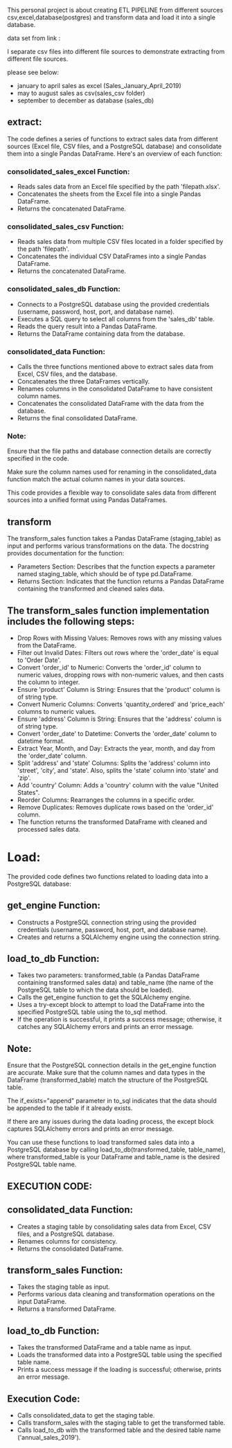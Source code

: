 This personal project is about creating ETL PIPELINE from different sources csv,excel,database(postgres) and transform data and load it into a single database.

data set from link :

I separate csv files into different file sources to demonstrate extracting from different file sources. 

please see below:

- january to april sales as excel (Sales_January_April_2019)
- may to august sales as csv(sales_csv folder)
- september to december as database (sales_db)

## extract:
The code defines a series of functions to extract sales data from different sources (Excel file, CSV files, and a PostgreSQL database) and consolidate them into a single Pandas DataFrame. Here's an overview of each function:
### consolidated_sales_excel Function:
- Reads sales data from an Excel file specified by the path 'filepath.xlsx'.
- Concatenates the sheets from the Excel file into a single Pandas DataFrame.
- Returns the concatenated DataFrame.
### consolidated_sales_csv Function:
- Reads sales data from multiple CSV files located in a folder specified by the path 'filepath'.
- Concatenates the individual CSV DataFrames into a single Pandas DataFrame.
- Returns the concatenated DataFrame.
### consolidated_sales_db Function:
- Connects to a PostgreSQL database using the provided credentials (username, password, host, port, and database name).
- Executes a SQL query to select all columns from the 'sales_db' table.
- Reads the query result into a Pandas DataFrame.
- Returns the DataFrame containing data from the database.
### consolidated_data Function:
- Calls the three functions mentioned above to extract sales data from Excel, CSV files, and the database.
- Concatenates the three DataFrames vertically.
- Renames columns in the consolidated DataFrame to have consistent column names.
- Concatenates the consolidated DataFrame with the data from the database.
- Returns the final consolidated DataFrame.
### Note:
Ensure that the file paths and database connection details are correctly specified in the code.

Make sure the column names used for renaming in the consolidated_data function match the actual column names in your data sources.

This code provides a flexible way to consolidate sales data from different sources into a unified format using Pandas DataFrames.

## transform
The transform_sales function takes a Pandas DataFrame (staging_table) as input and performs various transformations on the data. The docstring provides documentation for the function:
- Parameters Section: Describes that the function expects a parameter named staging_table, which should be of type pd.DataFrame.
-  Returns Section: Indicates that the function returns a Pandas DataFrame containing the transformed and cleaned sales data.
## The transform_sales function implementation includes the following steps:
- Drop Rows with Missing Values: Removes rows with any missing values from the DataFrame.
- Filter out Invalid Dates: Filters out rows where the 'order_date' is equal to 'Order Date'.
- Convert 'order_id' to Numeric: Converts the 'order_id' column to numeric values, dropping rows with non-numeric values, and then casts the column to integer.
- Ensure 'product' Column is String: Ensures that the 'product' column is of string type.
- Convert Numeric Columns: Converts 'quantity_ordered' and 'price_each' columns to numeric values.
- Ensure 'address' Column is String: Ensures that the 'address' column is of string type.
- Convert 'order_date' to Datetime: Converts the 'order_date' column to datetime format.
- Extract Year, Month, and Day: Extracts the year, month, and day from the 'order_date' column.
- Split 'address' and 'state' Columns: Splits the 'address' column into 'street', 'city', and 'state'. Also, splits the 'state' column into 'state' and 'zip'.
- Add 'country' Column: Adds a 'country' column with the value "United States".
- Reorder Columns: Rearranges the columns in a specific order.
- Remove Duplicates: Removes duplicate rows based on the 'order_id' column.
- The function returns the transformed DataFrame with cleaned and processed sales data.


# Load:

The provided code defines two functions related to loading data into a PostgreSQL database:
## get_engine Function:
- Constructs a PostgreSQL connection string using the provided credentials (username, password, host, port, and database name).
- Creates and returns a SQLAlchemy engine using the connection string.
## load_to_db Function:
-  Takes two parameters: transformed_table (a Pandas DataFrame containing transformed sales data) and table_name (the name of the PostgreSQL table to which the data should be loaded).
- Calls the get_engine function to get the SQLAlchemy engine.
- Uses a try-except block to attempt to load the DataFrame into the specified PostgreSQL table using the to_sql method.
- If the operation is successful, it prints a success message; otherwise, it catches any SQLAlchemy errors and prints an error message.
## Note:
Ensure that the PostgreSQL connection details in the get_engine function are accurate.
Make sure that the column names and data types in the DataFrame (transformed_table) match the structure of the PostgreSQL table.

The if_exists="append" parameter in to_sql indicates that the data should be appended to the table if it already exists.

If there are any issues during the data loading process, the except block captures SQLAlchemy errors and prints an error message.

You can use these functions to load transformed sales data into a PostgreSQL database by calling load_to_db(transformed_table, table_name), where transformed_table is your DataFrame and table_name is the desired PostgreSQL table name.

## EXECUTION CODE:


## consolidated_data Function:
- Creates a staging table by consolidating sales data from Excel, CSV files, and a PostgreSQL database.
- Renames columns for consistency.
- Returns the consolidated DataFrame.
## transform_sales Function:
- Takes the staging table as input.
- Performs various data cleaning and transformation operations on the input DataFrame.
- Returns a transformed DataFrame.
## load_to_db Function:
- Takes the transformed DataFrame and a table name as input.
- Loads the transformed data into a PostgreSQL table using the specified table name.
- Prints a success message if the loading is successful; otherwise, prints an error message.
## Execution Code:
- Calls consolidated_data to get the staging table.
- Calls transform_sales with the staging table to get the transformed table.
- Calls load_to_db with the transformed table and the desired table name ('annual_sales_2019').


